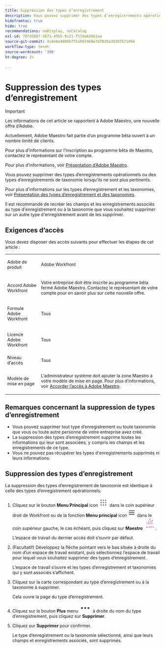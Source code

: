 ```yaml
---
title: Suppression des types d’enregistrement
description: Vous pouvez supprimer des types d’enregistrements opérationnels ou des types d’enregistrements de taxonomie lorsqu’ils ne sont plus pertinents.
hidefromtoc: true
hide: true
recommendations: noDisplay, noCatalog
exl-id: 70fd3887-3871-45b5-9c21-f57da63662aa
source-git-commit: 4cdebe4890b775a097469e7d7035a38397b71094
workflow-type: tm+mt
source-wordcount: '398'
ht-degree: 1%

---
```


<!--udpate the metadata with real information when making this avilable in TOC and in the left nav:
---
title: Delete record types
description: You can delete operational record types or taxonomy record types when they are no longer relevant. 
author: Alina
feature: Work Management
topic: Architecture
role: User
hidefromtoc: yes
hide: yes
---
-->

# Suppression des types d’enregistrement

>[!IMPORTANT]
>
>Les informations de cet article se rapportent à Adobe Maestro, une nouvelle offre d’Adobe.
>
>Actuellement, Adobe Maestro fait partie d’un programme bêta ouvert à un nombre limité de clients.
>
>Pour plus d’informations sur l’inscription au programme bêta de Maestro, contactez le représentant de votre compte.
>
>Pour plus d’informations, voir [Présentation d’Adobe Maestro](../maestro-overview.md).

Vous pouvez supprimer des types d’enregistrements opérationnels ou des types d’enregistrements de taxonomie lorsqu’ils ne sont plus pertinents.

Pour plus d’informations sur les types d’enregistrement et les taxonomies, voir [Présentation des types d’enregistrement et des taxonomies](../architecture-and-fields/overview-of-record-types-and-taxonomies.md).

Il est recommandé de recréer les champs et les enregistrements associés au type d&#39;enregistrement ou à la taxonomie que vous souhaitez supprimer sur un autre type d&#39;enregistrement avant de les supprimer.

<!-- last sentence might need to be deleted when we can recover or replace deleted record types-->

## Exigences d’accès

Vous devez disposer des accès suivants pour effectuer les étapes de cet article :

<table style="table-layout:auto">
 <col>
 <tbody>
<td>
   <p> Adobe de produit</p> </td>
   <td>
   <p> Adobe Workfront</p> </td>
  </tr>  
 <td role="rowheader"><p>Accord Adobe Workfront</p></td>
   <td>
<p>Votre entreprise doit être inscrite au programme bêta fermé Adobe Maestro. Contactez le représentant de votre compte pour en savoir plus sur cette nouvelle offre. </p>
   </td>
  </tr>
  <tr>
   <td role="rowheader"><p>Formule Adobe Workfront</p></td>
   <td>
<p>Tous</p>
   </td>
  </tr>
  <tr>
   <td role="rowheader"><p>Licence Adobe Workfront</p></td>
   <td>
   <p>Tous</p> 
  </td>
  </tr>

<tr>
   <td role="rowheader">Niveau d’accès</td>
   <td> <p>Tous</p>  
</td>
  </tr>
<tr>
   <td role="rowheader">Modèle de mise en page</td>
   <td> <p>L’administrateur système doit ajouter la zone Maestro à votre modèle de mise en page. Pour plus d’informations, voir <a href="../access/grant-access.md">Accorder l’accès à Adobe Maestro</a>. </p>  
</td>
  </tr>
 </tbody>
</table>

<!--Maybe enable this at GA - but Maestro is not supposed to have Access controls in the Workfront Access Level: 
>[!NOTE]
>
>If you don't have access, ask your Workfront administrator if they set additional restrictions in your access level. For information on how a Workfront administrator can change your access level, see [Create or modify custom access levels](../administration-and-setup/add-users/configure-and-grant-access/create-modify-access-levels.md). -->

<!-- Notes to add for the table: for the "Workfront plans" row: the above is only for closed beta; when going to GA - activate the following plans:    
<p>Current plan: Prime and Ultimate</p>
<p>Legacy plan: Enterprise</p>-->

<!-- Notes for the table: for the "Workfront access" row: <p>For more information, see <a href="../../administration-and-setup/add-users/access-levels-and-object-permissions/wf-licenses.md" class="MCXref xref">Adobe Workfront licenses overview</a>.</p>-->

## Remarques concernant la suppression de types d’enregistrement

<!--check this and ensure these are still true - some things might change with / after closed beta-->

* Vous pouvez supprimer tout type d’enregistrement ou toute taxonomie que vous ou toute autre personne de votre entreprise avez créé. <!--this will change with access levels and permissions-->
* La suppression des types d’enregistrement supprime toutes les informations qui leur sont associées, y compris les champs et les enregistrements de ce type.
* Vous ne pouvez pas récupérer les types d&#39;enregistrements supprimés ni leurs informations.

## Suppression des types d’enregistrement

La suppression des types d’enregistrement de taxonomie est identique à celle des types d’enregistrement opérationnels.

1. Cliquez sur le bouton **Menu Principal** icon ![](assets/main-menu-workfront.png) dans le coin supérieur droit de Workfront ou de la fonction **Menu principal** icon ![](assets/main-menu-shell.png)  dans le coin supérieur gauche, le cas échéant, puis cliquez sur **Maestro** ![](assets/maestro-icon.png).

   L’espace de travail du dernier accès doit s’ouvrir par défaut.

1. (Facultatif) Développez la flèche pointant vers le bas située à droite du nom d’un espace de travail existant, puis sélectionnez l’espace de travail pour lequel vous souhaitez supprimer des types d’enregistrement.

   L’espace de travail s’ouvre et les types d’enregistrement et taxonomies qui y sont associés s’affichent.
1. Cliquez sur la carte correspondant au type d’enregistrement ou à la taxonomie à supprimer.

   Cela ouvre la page du type d’enregistrement.
1. Cliquez sur le bouton **Plus** menu ![](assets/more-menu.png) à droite du nom du type d’enregistrement, puis cliquez sur **Supprimer**.
1. Cliquez sur **Supprimer** pour confirmer.

   Le type d’enregistrement ou la taxonomie sélectionné, ainsi que leurs champs et enregistrements associés, sont supprimés.
